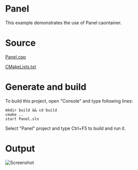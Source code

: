 # Panel

This example demonstrates the use of Panel caontainer.

# Source

[Panel.cpp](Panel.cpp)

[CMakeLists.txt](CMakeLists.txt)

# Generate and build

To build this project, open "Console" and type following lines:

``` shell
mkdir build && cd build
cmake .. 
start Panel.sln
```

Select "Panel" project and type Ctrl+F5 to build and run it.

# Output

![Screenshot](../../../../docs/Pictures/Panel.png)

